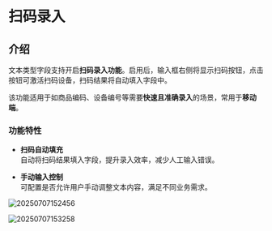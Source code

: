 # 扫码录入

## 介绍

文本类型字段支持开启**扫码录入功能**。启用后，输入框右侧将显示扫码按钮，点击按钮可激活扫码设备，扫码结果将自动填入字段中。

该功能适用于如商品编码、设备编号等需要**快速且准确录入**的场景，常用于**移动端**。


### 功能特性

- **扫码自动填充**  
  自动将扫码结果填入字段，提升录入效率，减少人工输入错误。

- **手动输入控制**  
  可配置是否允许用户手动调整文本内容，满足不同业务需求。
  

![20250707152456](https://static-docs.nocobase.com/20250707152456.png)

![20250707153258](https://static-docs.nocobase.com/20250707153258.png)


